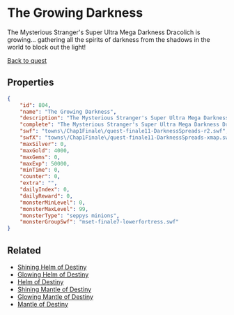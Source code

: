 # The Growing Darkness

The Mysterious Stranger's Super Ultra Mega Darkness Dracolich is growing... gathering all the spirits of darkness from the shadows in the world to block out the light!

[Back to quest](../quests.md)

## Properties

```json
{
    "id": 804,
    "name": "The Growing Darkness",
    "description": "The Mysterious Stranger's Super Ultra Mega Darkness Dracolich is growing... gathering all the spirits of darkness from the shadows in the world to block out the light!",
    "complete": "The Mysterious Stranger's Super Ultra Mega Darkness Dracolich is growing... gathering all the  spirits of darkness from the shadows in the world to block out the light!",
    "swf": "towns\/Chap1Finale\/quest-finale11-DarknessSpreads-r2.swf",
    "swfX": "towns\/Chap1Finale\/quest-finale11-DarknessSpreads-xmap.swf",
    "maxSilver": 0,
    "maxGold": 4000,
    "maxGems": 0,
    "maxExp": 50000,
    "minTime": 0,
    "counter": 0,
    "extra": "",
    "dailyIndex": 0,
    "dailyReward": 0,
    "monsterMinLevel": 0,
    "monsterMaxLevel": 99,
    "monsterType": "seppys minions",
    "monsterGroupSwf": "mset-finale7-lowerfortress.swf"
}
```

## Related

- [Shining Helm of Destiny](../items/5610-shining-helm-of-destiny.md)
- [Glowing Helm of Destiny](../items/5611-glowing-helm-of-destiny.md)
- [Helm of Destiny](../items/5612-helm-of-destiny.md)
- [Shining Mantle of Destiny](../items/5614-shining-mantle-of-destiny.md)
- [Glowing Mantle of Destiny](../items/5615-glowing-mantle-of-destiny.md)
- [Mantle of Destiny](../items/5616-mantle-of-destiny.md)

